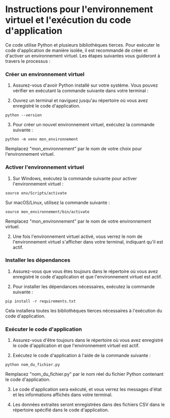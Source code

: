 # **Instructions pour l'environnement virtuel et l'exécution du code d'application**

Ce code utilise Python et plusieurs bibliothèques tierces. Pour exécuter le code d'application de manière isolée, il est recommandé de créer et d'activer un environnement virtuel. Les étapes suivantes vous guideront à travers le processus :

### **Créer un environnement virtuel**

1.   Assurez-vous d'avoir Python installé sur votre système. Vous pouvez vérifier en exécutant la commande suivante dans votre terminal :

2.   Ouvrez un terminal et naviguez jusqu'au répertoire où vous avez enregistré le code d'application.

```
python --version
```

3. Pour créer un nouvel environnement virtuel, exécutez la commande suivante :

```
python -m venv mon_environnement

```
Remplacez "mon_environnement" par le nom de votre choix pour l'environnement virtuel.

### **Activer l'environnement virtuel**
1. Sur Windows, exécutez la commande suivante pour activer l'environnement virtuel :

```
source env/Scripts/activate

```
Sur macOS/Linux, utilisez la commande suivante :


```
source mon_environnement/bin/activate

```
Remplacez "mon_environnement" par le nom de votre environnement virtuel.

2. Une fois l'environnement virtuel activé, vous verrez le nom de l'environnement virtuel s'afficher dans votre terminal, indiquant qu'il est actif.

### **Installer les dépendances**
1. Assurez-vous que vous êtes toujours dans le répertoire où vous avez enregistré le code d'application et que l'environnement virtuel est actif.

2. Pour installer les dépendances nécessaires, exécutez la commande suivante :


```
pip install -r requirements.txt
```

Cela installera toutes les bibliothèques tierces nécessaires à l'exécution du code d'application.

### **Exécuter le code d'application**
1. Assurez-vous d'être toujours dans le répertoire où vous avez enregistré le code d'application et que l'environnement virtuel est actif.

2. Exécutez le code d'application à l'aide de la commande suivante :


```
python nom_du_fichier.py

```
Remplacez "nom_du_fichier.py" par le nom réel du fichier Python contenant le code d'application.

3. Le code d'application sera exécuté, et vous verrez les messages d'état et les informations affichés dans votre terminal.

4. Les données extraites seront enregistrées dans des fichiers CSV dans le répertoire spécifié dans le code d'application.
